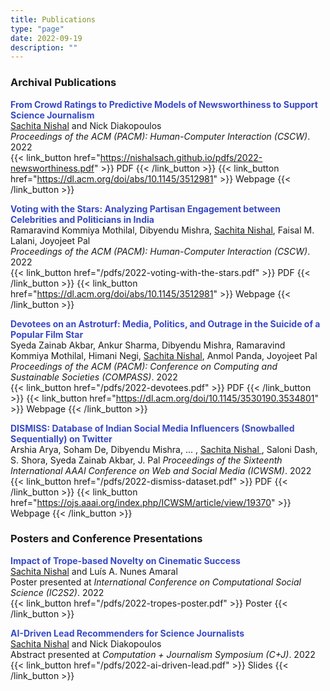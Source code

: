 ```yaml
---
title: Publications
type: "page"
date: 2022-09-19
description: ""
---
```


### Archival Publications

**<span style="color:#384ac5">From Crowd Ratings to Predictive Models of Newsworthiness to Support Science Journalism</span>**  
<u>Sachita Nishal</u> and Nick Diakopoulos  
_Proceedings of the ACM (PACM): Human-Computer Interaction (CSCW)_. 2022  
{{< link_button href="https://nishalsach.github.io/pdfs/2022-newsworthiness.pdf" >}} PDF {{< /link_button >}}  {{< link_button href="https://dl.acm.org/doi/abs/10.1145/3512981" >}} Webpage {{< /link_button >}} 

**<span style="color:#384ac5">Voting with the Stars: Analyzing Partisan Engagement between Celebrities and Politicians in India</span>**  
Ramaravind Kommiya Mothilal, Dibyendu Mishra, <u>Sachita Nishal</u>, Faisal M. Lalani, Joyojeet Pal  
_Proceedings of the ACM (PACM): Human-Computer Interaction (CSCW)_. 2022  
{{< link_button href="/pdfs/2022-voting-with-the-stars.pdf" >}} PDF {{< /link_button >}}  {{< link_button href="https://dl.acm.org/doi/abs/10.1145/3512981" >}} Webpage {{< /link_button >}}   

**<span style="color:#384ac5">Devotees on an Astroturf: Media, Politics, and Outrage in the Suicide of a Popular Film Star</span>**  
Syeda Zainab Akbar, Ankur Sharma, Dibyendu Mishra, Ramaravind Kommiya Mothilal, Himani Negi, <u>Sachita Nishal</u>,  Anmol Panda, Joyojeet Pal  
_Proceedings of the ACM (PACM): Conference on Computing and Sustainable Societies (COMPASS)_. 2022  
{{< link_button href="/pdfs/2022-devotees.pdf" >}} PDF {{< /link_button >}}  {{< link_button href="https://dl.acm.org/doi/10.1145/3530190.3534801" >}} Webpage {{< /link_button >}} 


**<span style="color:#384ac5">DISMISS: Database of Indian Social Media Influencers (Snowballed Sequentially) on Twitter</span>**  
Arshia Arya, Soham De, Dibyendu Mishra, ... , <u> Sachita Nishal </u>, Saloni Dash, S. Shora, Syeda Zainab Akbar, J. Pal 
_Proceedings of the Sixteenth International AAAI Conference on Web and Social Media (ICWSM)_. 2022  
{{< link_button href="/pdfs/2022-dismiss-dataset.pdf" >}} PDF {{< /link_button >}}  {{< link_button href="https://ojs.aaai.org/index.php/ICWSM/article/view/19370" >}} Webpage {{< /link_button >}}  


### Posters and Conference Presentations

**<span style="color:#384ac5">Impact of Trope-based Novelty on Cinematic Success</span>**  
<u>Sachita Nishal</u> and Luís A. Nunes Amaral  
Poster presented at _International Conference on Computational Social Science (IC2S2)_. 2022  
{{< link_button href="/pdfs/2022-tropes-poster.pdf" >}} Poster {{< /link_button >}}

**<span style="color:#384ac5">AI-Driven Lead Recommenders for Science Journalists</span>**  
<u>Sachita Nishal</u> and Nick Diakopoulos   
Abstract presented at _Computation + Journalism Symposium (C+J)_. 2022  
{{< link_button href="/pdfs/2022-ai-driven-lead.pdf" >}} Slides {{< /link_button >}}